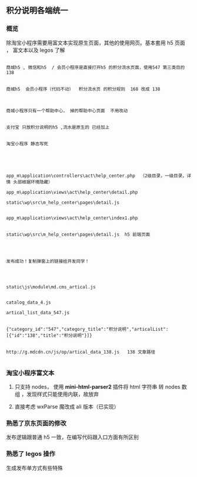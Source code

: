 ## 积分说明各端统一

### 概览

除淘宝小程序需要用富文本实现原生页面，其他的使用网页。基本套用 h5 页面 ， 富文本以及 legos 了解

```

商城h5 , 微信和h5  / 会员小程序是直接打开h5 的积分流水页面，使用547 第三类目的 138


商城h5  会员小程序（代码不动）  积分流水页 的积分规则  168 改成 138



商城小程序只有一个帮助中心， 掉的帮助中心页面  不用改动


支付宝 只放积分说明的h5 ,流水是原生的 已经加上


淘宝小程序 静态写死





app_m\application\controllers\act\help_center.php  （2级目录，一级目录，详情 头部根据环境隐藏）

app_m\application\views\act\help_center\detail.php

static\wp\src\m_help_center\pages\detail.js


app_m\application\views\act\help_center\index1.php


static\wp\src\m_help_center\pages\detail.js  h5 前端页面




发布成功！复制弹窗上的链接给开发同学！




static\js\module\md.cms_artical.js


catalog_data_4.js

artical_list_data_547.js


{"category_id":"547","category_title":"积分说明","articalList":[{"id":"138","title":"积分说明"}]}


http://g.mdcdn.cn/js/op/artical_data_138.js   138 文章路径


```

### 淘宝小程序富文本

1. 只支持 nodes， 使用 **mini-html-parser2** 插件将 html 字符串 转 nodes 数组 ，发现样式只能使用内联，故放弃

2. 直接考虑 wxParse 魔改成 ali 版本（已实现）

### 熟悉了京东页面的修改

发布逻辑跟普通 h5 一致，在编写代码跟入口方面有所区别

### 熟悉了 legos 操作

生成发布单方式有些特殊
